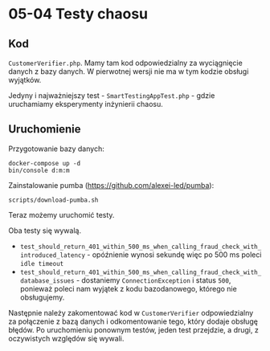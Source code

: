 # 05-04 Testy chaosu

## Kod

`CustomerVerifier.php`. Mamy tam kod odpowiedzialny za wyciągnięcie danych z bazy danych. W pierwotnej wersji nie ma w tym kodzie obsługi wyjątków.

Jedyny i najważniejszy test - `SmartTestingAppTest.php` - gdzie uruchamiamy eksperymenty inżynierii chaosu.

## Uruchomienie

Przygotowanie bazy danych:
```
docker-compose up -d
bin/console d:m:m
```

Zainstalowanie pumba (https://github.com/alexei-led/pumba):

```
scripts/download-pumba.sh
```

Teraz możemy uruchomić testy.

Oba testy się wywalą.

* `test_should_return_401_within_500_ms_when_calling_fraud_check_with_introduced_latency` - opóźnienie wynosi sekundę więc po 500 ms poleci `idle timeout`
* `test_should_return_401_within_500_ms_when_calling_fraud_check_with_database_issues` - dostaniemy `ConnectionException` i status `500`, ponieważ poleci nam wyjątek z kodu bazodanowego, którego nie obsługujemy.

Następnie należy zakomentować kod w `CustomerVerifier` odpowiedzialny za połączenie z bazą danych i odkomentowanie tego, który dodaje obsługę błędów. Po uruchomieniu ponownym testów, jeden test przejdzie, a drugi, z oczywistych względów się wywali.
